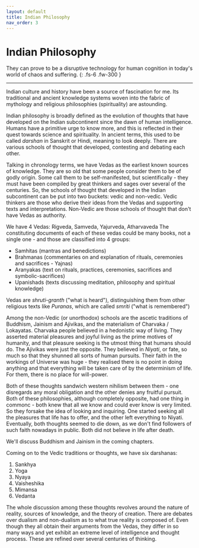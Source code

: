 ```yaml
---
layout: default
title: Indian Philosophy
nav_order: 3
---
```



# Indian Philosophy

They can prove to be a disruptive technology for human cognition in today's world of chaos and suffering.
{: .fs-6 .fw-300 }

---

Indian culture and history have been a source of fascination for me. Its traditional and ancient knowledge systems woven into the fabric of mythology and religious philosophies (spirituality) are astounding. 

Indian philosophy is broadly defined as the evolution of thoughts that have developed on the Indian subcontinent since the dawn of human intelligence. Humans have a primitive urge to know more, and this is reflected in their quest towards science and spirituality. In ancient terms, this used to be called *darshan* in Sanskrit or Hindi, meaning to look deeply. There are various schools of thought that developed, contesting and debating each other.

Talking in chronology terms, we have Vedas as the earliest known sources of knowledge. They are so old that some people consider them to be of godly origin. Some call them to be self-manifested, but scientifically - they must have been compiled by great thinkers and sages over several of the centuries.
So, the schools of thought that developed in the Indian subcontinent can be put into two buckets: vedic and non-vedic. Vedic thinkers are those who derive their ideas from the Vedas and supporting texts and interpretations. Non-Vedic are those schools of thought that don't have Vedas as authority.

We have 4 Vedas: Rigveda, Samveda, Yajurveda, Atharvaveda
The constituting documents of each of these vedas could be many books, not a single one - and those are classified into 4 groups:
- Samhitas (mantras and benedictions)
- Brahmanas (commentaries on and explanation of rituals, ceremonies and sacrifices - Yajnas)
- Aranyakas (text on rituals, practices, ceremonies, sacrifices and symbolic-sacrifices)
- Upanishads (texts discussing meditation, philosophy and spiritual knowledge)

Vedas are *shruti-granth* ("what is heard"), distinguishing them from other religious texts like *Puranas*, which are called *smriti* ("what is remembered")

Among the non-Vedic (or unorthodox) schools are the ascetic traditions of Buddhism, Jainism and Ajivikas, and the materialism of Charvaka / Lokayatas.
Charvaka people believed in a hedonistic way of living. They asserted material pleasures and joyful living as the prime motives of humanity, and that pleasure seeking is the utmost thing that humans should do. The Ajivikas were just the opposite. They believed in *Niyati*, or fate, so much so that they shunned all sorts of human pursuits. Their faith in the workings of Universe was huge - they realised there is no point in doing anything and that everything will be taken care of by the determinism of life. For them, there is no place for will-power.

Both of these thoughts sandwich western nihilism between them - one disregards any moral obligation and the other denies any fruitful pursuit.
Both of these philosophies, although completely opposite, had one thing in commonc - both knew that all we know and could ever know is very limited. So they forsake the idea of looking and inquiring. One started seeking all the pleasures that life has to offer, and the other left everything to Niyati. Eventually, both thoughts seemed to die down, as we don't find followers of such faith nowadays in public. Both did not believe in life after death.


<!-- Buddhism and Jainism talk about the soul and rebirth, discarding external pleasures for the internal good. They prescribe Nirvana, or Kaivalya, to be the ultimate human goal - where the soul reaches its highest state. They do not believe in a creator sense of God. The knowledge is essence here, and they prescribe the path of rightful knowledge. -->
We'll discuss Buddhism and Jainism in the coming chapters.


Coming on to the Vedic traditions or thoughts, we have six darshanas:
1. Sankhya
2. Yoga
3. Nyaya
4. Vaisheshika
5. Mimansa
6. Vedanta


The whole discussion among these thoughts revolves around the nature of reality, sources of knowledge, and the theory of creation. There are debates over dualism and non-dualism as to what true reality is composed of. Even though they all obtain their arguments from the Vedas, they differ in so many ways and yet exhibit an extreme level of intelligence and thought process. These are refined over several centuries of thinking.